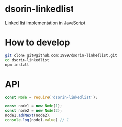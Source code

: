 # dsorin-linkedlist
Linked list implementation in JavaScript

# How to develop
```bash
git clone git@github.com:1999/dsorin-linkedlist.git
cd dsorin-linkedlist
npm install
```

# API
```javascript
const Node = require('dsorin-linkedlist');

const node1 = new Node(1);
const node2 = new Node(2);
node1.addNext(node2);
console.log(node1.value) // 1
```